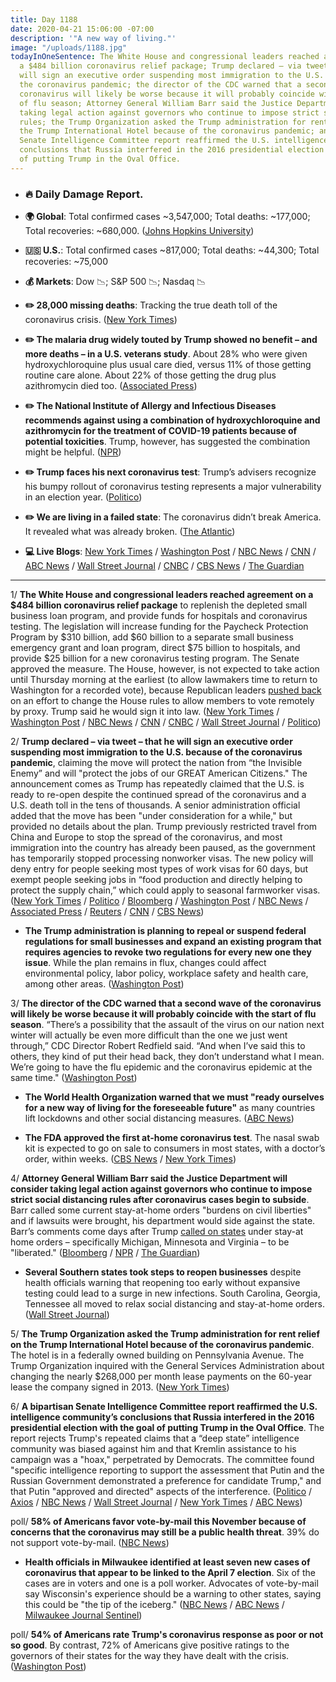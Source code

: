 ```yaml
---
title: Day 1188
date: 2020-04-21 15:06:00 -07:00
description: '"A new way of living."'
image: "/uploads/1188.jpg"
todayInOneSentence: The White House and congressional leaders reached agreement on
  a $484 billion coronavirus relief package; Trump declared – via tweet – that he
  will sign an executive order suspending most immigration to the U.S. because of
  the coronavirus pandemic; the director of the CDC warned that a second wave of the
  coronavirus will likely be worse because it will probably coincide with the start
  of flu season; Attorney General William Barr said the Justice Department will consider
  taking legal action against governors who continue to impose strict social distancing
  rules; the Trump Organization asked the Trump administration for rent relief on
  the Trump International Hotel because of the coronavirus pandemic; and A bipartisan
  Senate Intelligence Committee report reaffirmed the U.S. intelligence community’s
  conclusions that Russia interfered in the 2016 presidential election with the goal
  of putting Trump in the Oval Office.
---
```


* ### 🔥 Daily Damage Report.

* **🌍 Global**: Total confirmed cases \~3,547,000; Total deaths: \~177,000; Total recoveries: \~680,000. ([Johns Hopkins University](https://coronavirus.jhu.edu/map.html))

* **🇺🇸 U.S.**: Total confirmed cases \~817,000; Total deaths: \~44,300; Total recoveries: \~75,000

* **💰 Markets**: Dow 📉; S&P 500 📉; Nasdaq 📉

* **✏️ 28,000 missing deaths**: Tracking the true death toll of the coronavirus crisis. ([New York Times](https://www.nytimes.com/interactive/2020/04/21/world/coronavirus-missing-deaths.html))

* **✏️ The malaria drug widely touted by Trump showed no benefit – and more deaths – in a U.S. veterans study**. About 28% who were given hydroxychloroquine plus usual care died, versus 11% of those getting routine care alone. About 22% of those getting the drug plus azithromycin died too. ([Associated Press](https://apnews.com/a5077c7227b8eb8b0dc23423c0bbe2b2))

* **✏️ The National Institute of Allergy and Infectious Diseases recommends against using a combination of hydroxychloroquine and azithromycin for the treatment of COVID-19 patients because of potential toxicities**. Trump, however, has suggested the combination might be helpful. ([NPR](https://www.npr.org/sections/coronavirus-live-updates/2020/04/21/840341224/nih-panel-recommends-against-drug-combination-trump-has-promoted-for-covid-19))

* **✏️ Trump faces his next coronavirus test**: Trump’s advisers recognize his bumpy rollout of coronavirus testing represents a major vulnerability in an election year. ([Politico](https://www.politico.com/news/2020/04/21/trump-coronavirus-testing-197839))

* **✏️ We are living in a failed state**: The coronavirus didn’t break America. It revealed what was already broken. ([The Atlantic](https://www.theatlantic.com/magazine/archive/2020/06/underlying-conditions/610261/))

* **💻 Live Blogs**: [New York Times](https://www.nytimes.com/2020/04/21/us/coronavirus-updates.html?action=click&module=Spotlight&pgtype=Homepage) / [Washington Post](https://www.washingtonpost.com/world/2020/04/21/coronavirus-latest-news/) / [NBC News](https://www.nbcnews.com/health/health-news/live-blog/2020-04-21-coronavirus-news-n1188466) / [CNN](https://www.cnn.com/us/live-news/us-coronavirus-update-04-21-20/index.html) / [ABC News](https://abcnews.go.com/Health/coronavirus-updates-warns-people-ready-living/story?id=70258498) / [Wall Street Journal](https://www.wsj.com/livecoverage/latest-updates/coronavirus?mod=theme_coronavirus-ribbon) / [CNBC](https://www.cnbc.com/2020/04/21/coronavirus-latest-updates.html) / [CBS News](https://www.cbsnews.com/live-updates/coronavirus-covid-19-news-2020-04-21/) / [The Guardian](https://www.theguardian.com/world/live/2020/apr/21/coronavirus-us-live-trump-temporarily-bans-immigration-cuomo-massachusetts-hotspot-new-york-latest-news-updates)

---

1/ **The White House and congressional leaders reached agreement on a $484 billion coronavirus relief package** to replenish the depleted small business loan program, and provide funds for hospitals and coronavirus testing. The legislation will increase funding for the Paycheck Protection Program by $310 billion, add $60 billion to a separate small business emergency grant and loan program, direct $75 billion to hospitals, and provide $25 billion for a new coronavirus testing program. The Senate approved the measure. The House, however, is not expected to take action until Thursday morning at the earliest (to allow lawmakers time to return to Washington for a recorded vote), because Republican leaders [pushed back](https://www.cnn.com/2020/04/21/politics/proxy-voting-debate/index.html) on an effort to change the House rules to allow members to vote remotely by proxy. Trump said he would sign it into law. ([New York Times](https://www.nytimes.com/2020/04/21/us/politics/congress-business-relief-ppp.html) / [Washington Post](https://www.washingtonpost.com/us-policy/2020/04/21/congress-coronavirus-small-business/) / [NBC News](https://www.nbcnews.com/politics/congress/schumer-says-there-deal-money-small-businesses-hospitals-testing-n1188716) / [CNN](https://www.cnn.com/2020/04/21/politics/chuck-schumer-coronavirus-relief-small-business-cnntv/index.html) / [CNBC](https://www.cnbc.com/2020/04/21/coronavirus-relief-schumer-believes-senate-will-pass-small-business-bill.html) / [Wall Street Journal](https://www.wsj.com/articles/schumer-says-he-believes-congress-has-a-deal-on-small-business-aid-11587473436?mod=hp_lead_pos3) / [Politico](https://www.politico.com/news/2020/04/21/senate-coronavirus-relief-package-197983))

2/ **Trump declared – via tweet – that he will sign an executive order suspending most immigration to the U.S. because of the coronavirus pandemic**, claiming the move will protect the nation from “the Invisible Enemy” and will "protect the jobs of our GREAT American Citizens." The announcement comes as Trump has repeatedly claimed that the U.S. is ready to re-open despite the continued spread of the coronavirus and a U.S. death toll in the tens of thousands. A senior administration official added that the move has been "under consideration for a while," but provided no details about the plan. Trump previously restricted travel from China and Europe to stop the spread of the coronavirus, and most immigration into the country has already been paused, as the government has temporarily stopped processing nonworker visas. The new policy will deny entry for people seeking most types of work visas for 60 days, but exempt people seeking jobs in “food production and directly helping to protect the supply chain,” which could apply to seasonal farmworker visas. ([New York Times](https://www.nytimes.com/2020/04/20/us/politics/trump-immigration.html) / [Politico](https://www.politico.com/news/2020/04/20/trump-suspend-immigration-coronavirus-197755) / [Bloomberg](https://www.bloomberg.com/news/articles/2020-04-21/trump-says-he-ll-suspend-immigration-to-u-s-over-virus-concerns?srnd=premium&sref=MIBMEEoj) / [Washington Post](https://www.washingtonpost.com/immigration/coronavirus-trump-suspend-immigration/2020/04/21/464e2440-838d-11ea-ae26-989cfce1c7c7_story.html?tidr=a_breakingnews&hpid=hp_no-name_hp-breaking-news%3Apage%2Fbreaking-news-bar&itid=hp_no-name_hp-breaking-news%3Apage%2Fbreaking-news-bar) / [NBC News](https://www.nbcnews.com/politics/donald-trump/trump-says-he-suspending-immigration-over-coronavirus-need-protect-jobs-n1188416) / [Associated Press](https://apnews.com/9da146b517bff374be31391c8537c739) / [Reuters](https://www.reuters.com/article/us-health-coronavirus-usa-immigration/trump-says-will-sign-order-to-temporarily-suspend-immigration-into-u-s-idUSKBN223085?il=0) / [CNN](https://www.cnn.com/2020/04/20/politics/donald-trump-immigration-halt-coronavirus/index.html) / [CBS News](https://www.cbsnews.com/news/trump-immigration-executive-order-ban-temporary-coronavirus-pandemic/))

* **The Trump administration is planning to repeal or suspend federal regulations for small businesses and expand an existing program that requires agencies to revoke two regulations for every new one they issue**. While the plan remains in flux, changes could affect environmental policy, labor policy, workplace safety and health care, among other areas. ([Washington Post](https://www.washingtonpost.com/business/2020/04/21/white-house-coronavirus-regulations/))

3/ **The director of the CDC warned that a second wave of the coronavirus will likely be worse because it will probably coincide with the start of flu season**. “There’s a possibility that the assault of the virus on our nation next winter will actually be even more difficult than the one we just went through,” CDC Director Robert Redfield said. “And when I’ve said this to others, they kind of put their head back, they don’t understand what I mean. We’re going to have the flu epidemic and the coronavirus epidemic at the same time." ([Washington Post](https://www.washingtonpost.com/health/2020/04/21/coronavirus-secondwave-cdcdirector/))

* **The World Health Organization warned that we must "ready ourselves for a new way of living for the foreseeable future"** as many countries lift lockdowns and other social distancing measures. ([ABC News](https://abcnews.go.com/Health/coronavirus-updates-warns-people-ready-living/story?id=70258498))

* **The FDA approved the first at-home coronavirus test**. The nasal swab kit is expected to go on sale to consumers in most states, with a doctor’s order, within weeks. ([CBS News](https://www.cbsnews.com/news/coronavirus-test-pixel-fda-approval/) / [New York Times](https://www.nytimes.com/2020/04/21/health/fda-in-home-test-coronavirus.html))

4/ **Attorney General William Barr said the Justice Department will consider taking legal action against governors who continue to impose strict social distancing rules after coronavirus cases begin to subside**. Barr called some current stay-at-home orders "burdens on civil liberties" and if lawsuits were brought, his department would side against the state. Barr’s comments come days after Trump [called on states](https://whatthefuckjusthappenedtoday.com/2020/04/17/day-1184/#2-trump-tweeted-support-for-proteste) under stay-at home orders – specifically Michigan, Minnesota and Virginia – to be "liberated." ([Bloomberg](https://www.bloomberg.com/news/articles/2020-04-21/barr-says-doj-may-act-against-governors-with-strict-virus-limits?sref=MIBMEEoj) / [NPR](https://www.npr.org/sections/coronavirus-live-updates/2020/04/21/840262570/barr-open-to-legal-action-if-governors-restrictions-go-too-far) / [The Guardian](https://www.theguardian.com/world/live/2020/apr/21/coronavirus-us-live-trump-temporarily-bans-immigration-cuomo-massachusetts-hotspot-new-york-latest-news-updates?page=with:block-5e9f35698f08e5935f266459#block-5e9f35698f08e5935f266459))

* **Several Southern states took steps to reopen businesses** despite health officials warning that reopening too early without expansive testing could lead to a surge in new infections. South Carolina, Georgia, Tennessee all moved to relax social distancing and stay-at-home orders. ([Wall Street Journal](https://www.wsj.com/articles/coronavirus-latest-news-04-21-2020-11587459301?mod=hp_lead_pos5))

5/ **The Trump Organization asked the Trump administration for rent relief on the Trump International Hotel because of the coronavirus pandemic**. The hotel is in a federally owned building on Pennsylvania Avenue. The Trump Organization inquired with the General Services Administration about changing the nearly $268,000 per month lease payments on the 60-year lease the company signed in 2013. ([New York Times](https://www.nytimes.com/2020/04/21/business/trump-hotel-rent-payment-coronavirus.html?action=click&module=Spotlight&pgtype=Homepage))

6/ **A bipartisan Senate Intelligence Committee report reaffirmed the U.S. intelligence community’s conclusions that Russia interfered in the 2016 presidential election with the goal of putting Trump in the Oval Office**. The report rejects Trump's repeated claims that a “deep state” intelligence community was biased against him and that Kremlin assistance to his campaign was a "hoax," perpetrated by Democrats. The committee found "specific intelligence reporting to support the assessment that Putin and the Russian Government demonstrated a preference for candidate Trump," and that Putin "approved and directed" aspects of the interference. ([Politico](https://www.politico.com/news/2020/04/21/senate-intel-report-confirms-russia-aimed-to-help-trump-in-2016-198171) / [Axios](https://www.axios.com/senate-inteligence-committee-russia-trump-b2f29fe2-4373-4cb5-9bc6-0f071a0be544.html) / [NBC News](https://www.nbcnews.com/politics/national-security/bipartisan-senate-report-says-2017-intel-assessment-about-russian-interference-n1188696) / [Wall Street Journal](https://www.wsj.com/articles/senate-report-affirms-u-s-intelligence-findings-on-2016-russian-interference-11587483408?mod=hp_lista_pos3) / [New York Times](https://www.nytimes.com/2020/04/21/us/politics/russian-interference-senate-intelligence-report.html) / [ABC News](https://abcnews.go.com/Politics/wireStory/senate-panel-backs-assessment-russia-interfered-2016-70266714))

poll/ **58% of Americans favor vote-by-mail this November because of concerns that the coronavirus may still be a public health threat**. 39% do not support vote-by-mail. ([NBC News](https://www.nbcnews.com/politics/meet-the-press/two-thirds-voters-back-vote-mail-november-2020-n1187976))

* **Health officials in Milwaukee identified at least seven new cases of coronavirus that appear to be linked to the April 7 election**. Six of the cases are in voters and one is a poll worker. Advocates of vote-by-mail say Wisconsin's experience should be a warning to other states, saying this could be "the tip of the iceberg." ([NBC News](https://www.nbcnews.com/politics/2020-election/7-wisconsin-virus-cases-linked-person-voting-n1188606) / [ABC News](https://abcnews.go.com/Politics/cases-coronavirus-wisconsin-linked-election-activities-state-health/story?id=70264956) / [Milwaukee Journal Sentinel](https://www.jsonline.com/story/news/local/milwaukee/2020/04/20/coronavirus-milwaukee-7-new-cases-may-tied-april-7-election/5168669002/))

poll/ **54% of Americans rate Trump's coronavirus response as poor or not so good**. By contrast, 72% of Americans give positive ratings to the governors of their states for the way they have dealt with the crisis. ([Washington Post](https://www.washingtonpost.com/politics/most-rate-trumps-coronavirus-response-negatively-and-expect-crowds-will-be-unsafe-until-summer-post-u-md-poll-finds/2020/04/20/0b436dda-833b-11ea-a3eb-e9fc93160703_story.html))